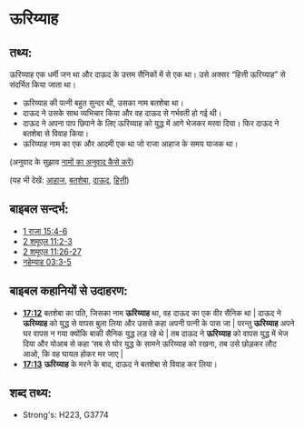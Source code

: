# ऊरिय्याह #

## तथ्य: ##

ऊरिय्याह एक धर्मी जन था और दाऊद के उत्तम सैनिकों में से एक था। उसे अक्सर “हित्ती ऊरिय्याह” से संदर्भित किया जाता था।

* ऊरिय्याह की पत्नी बहुत सुन्दर थी, उसका नाम बतशेबा था।
* दाऊद ने उसके साथ व्यभिचार किया और वह दाऊद से गर्भवती हो गई थी।
* दाऊद ने अपना पाप छिपाने के लिए ऊरिय्याह को युद्ध में आगे भेजकर मरवा दिया। फिर दाऊद ने बतशेबा से विवाह किया।
* ऊरिय्याह नाम का एक और आदमी एक था जो राजा आहाज के समय याजक था।

(अनुवाद के सुझाव [नामों का अनुवाद कैसे करें](rc://hi/ta/man/translate/translate-names))

(यह भी देखें: [आहाज](../names/ahaz.md), [बतशेबा](../names/bathsheba.md), [दाऊद](../names/david.md), [हित्ती](../names/hittite.md))

## बाइबल सन्दर्भ: ##

* [1 राजा 15:4-6](rc://hi/tn/help/1ki/15/04)
* [2 शमूएल 11:2-3](rc://hi/tn/help/2sa/11/02)
* [2 शमूएल 11:26-27](rc://hi/tn/help/2sa/11/26)
* [नहेम्याह 03:3-5](rc://hi/tn/help/neh/03/03)

## बाइबल कहानियों से उदाहरण: ##

* __[17:12](rc://hi/tn/help/obs/17/12)__ बतशेबा का पति, जिसका नाम __ऊरिय्याह__ था, वह दाऊद का एक वीर सैनिक था | दाऊद ने __ऊरिय्याह__ को युद्ध से वापस बुला लिया और उससे कहा अपनी पत्नी के पास जा | परन्तु __ऊरिय्याह__ अपने घर वापस न गया क्योंकि बाकी सैनिक युद्ध लड़ रहे थे | तब दाऊद ने __ऊरिय्याह__ को वापस युद्ध में भेज दिया और योआब से कहा ‘सब से घोर युद्ध के सामने ऊरिय्याह को रखना, तब उसे छोड़कर लौट आओ, कि वह घायल होकर मर जाए |
* __[17:13](rc://hi/tn/help/obs/17/13)__ __ऊरिय्याह__ के मरने के बाद, दाऊद ने बतशेबा से विवाह कर लिया।

## शब्द तथ्य: ##

* Strong's: H223, G3774
